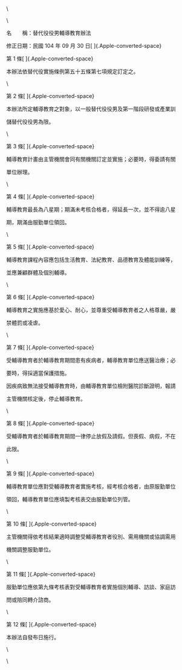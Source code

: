 \

\

名　　稱：替代役役男輔導教育辦法

修正日期：民國 104 年 09 月 30 日[ ]{.Apple-converted-space}

第 1 條[ ]{.Apple-converted-space}

本辦法依替代役實施條例第五十五條第七項規定訂定之。

\

第 2 條[ ]{.Apple-converted-space}

本辦法所定輔導教育之對象，以一般替代役役男及第一階段研發或產業訓

儲替代役役男為限。

\

第 3 條[ ]{.Apple-converted-space}

輔導教育計畫由主管機關會同有關機關訂定並實施；必要時，得委請有關

單位辦理。

\

第 4 條[ ]{.Apple-converted-space}

輔導教育最長為八星期；期滿未考核合格者，得延長一次，並不得逾八星

期，期滿由服勤單位領回。

\

第 5 條[ ]{.Apple-converted-space}

輔導教育課程內容應包括生活教育、法紀教育、品德教育及體能訓練等，

並應兼顧群體及個別輔導。

\

第 6 條[ ]{.Apple-converted-space}

輔導教育之實施應基於愛心、耐心，並尊重受輔導教育者之人格尊嚴，嚴

禁體罰或凌虐。

\

第 7 條[ ]{.Apple-converted-space}

受輔導教育者於輔導教育期間患有疾病者，輔導教育單位應送醫治療；必

要時，得採適當保護措施。

因疾病致無法接受輔導教育時，由輔導教育單位檢附醫院診斷證明，報請

主管機關核定後，停止輔導教育。

\

第 8 條[ ]{.Apple-converted-space}

受輔導教育者於輔導教育期間一律停止放假及請假。但喪假、病假，不在

此限。

\

第 9 條[ ]{.Apple-converted-space}

輔導教育單位應對受輔導教育者實施考核，經考核合格者，由原服勤單位

領回，輔導教育單位應填製考核表交由服勤單位列管。

\

第 10 條[ ]{.Apple-converted-space}

主管機關得依考核結果適時調整受輔導教育者役別、需用機關或協調需用

機關調整服勤單位。

\

第 11 條[ ]{.Apple-converted-space}

服勤單位應依第九條考核表對受輔導教育者實施個別輔導、訪談、家庭訪

問或陪同轉介諮商。

\

第 12 條[ ]{.Apple-converted-space}

本辦法自發布日施行。

\

\
